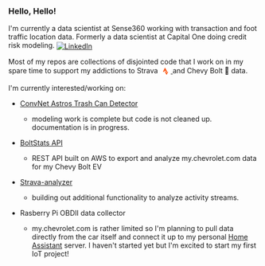 ### Hello, Hello!
I'm currently a data scientist at Sense360 working with transaction and foot traffic location data. Formerly a data scientist at Capital One doing credit risk modeling. <a href="https://www.linkedin.com/in/ryanshiroma/">
  <img align="center" alt="LinkedIn" width="22px" src="https://content.linkedin.com/content/dam/me/business/en-us/amp/brand-site/v2/bg/LI-Bug.svg.original.svg" />
</a>

Most of my repos are collections of disjointed code that I work on in my spare time to support my addictions to Strava
<a href="https://www.strava.com/athletes/1541605">
  <img align="center" alt="LinkedIn" width="22px" src="strava_symbol_orange.png" />
</a> and Chevy Bolt 🚙 data. 

I'm currently interested/working on:
 - [ConvNet Astros Trash Can Detector](https://github.com/ryanshiroma/baseball-audio-ml)
   - modeling work is complete but code is not cleaned up. documentation is in progress.
 - [BoltStats API](https://github.com/ryanshiroma/boltstats)
   - REST API built on AWS to export and analyze my.chevrolet.com data for my Chevy Bolt EV 
 - [Strava-analyzer](https://github.com/ryanshiroma/strava-analyzer)
   -  building out additional functionality to analyze activity streams.



 - Rasberry Pi OBDII data collector
   - my.chevrolet.com is rather limited so I'm planning to pull data directly from the car itself and connect it up to my personal [Home Assistant](https://github.com/home-assistant) server. I haven't started yet but I'm excited to start my first IoT project!
